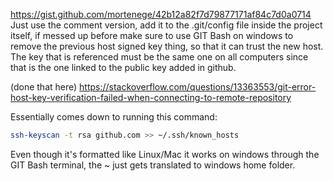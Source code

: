 https://gist.github.com/mortenege/42b12a82f7d79877171af84c7d0a0714
Just use the comment version, add it to the .git/config file inside the project itself, if messed up before make sure to use GIT Bash on windows to remove the previous host signed key thing, so that it can trust the new host.
The key that is referenced must be the same one on all computers since that is the one linked to the public key added in github.



(done that here)
https://stackoverflow.com/questions/13363553/git-error-host-key-verification-failed-when-connecting-to-remote-repository

Essentially comes down to running this command:
```bash
ssh-keyscan -t rsa github.com >> ~/.ssh/known_hosts
```
Even though it's formatted like Linux/Mac it works on windows through the GIT Bash terminal, the ~ just gets translated to windows home folder.
